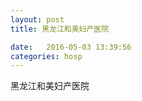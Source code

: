 ```yaml
--- 
layout: post 
title: 黑龙江和美妇产医院

date:   2016-05-03 13:39:56 
categories: hosp 
--- 
```

   
黑龙江和美妇产医院
